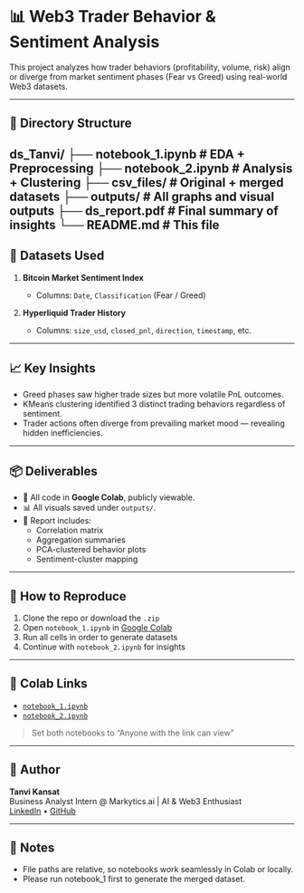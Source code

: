 # 📊 Web3 Trader Behavior & Sentiment Analysis

This project analyzes how trader behaviors (profitability, volume, risk) align or diverge from market sentiment phases (Fear vs Greed) using real-world Web3 datasets.

---

## 📁 Directory Structure

ds_Tanvi/
├── notebook_1.ipynb # EDA + Preprocessing
├── notebook_2.ipynb # Analysis + Clustering
├── csv_files/ # Original + merged datasets
├── outputs/ # All graphs and visual outputs
├── ds_report.pdf # Final summary of insights
└── README.md # This file
---

## 📌 Datasets Used

1. **Bitcoin Market Sentiment Index**  
   - Columns: `Date`, `Classification` (Fear / Greed)

2. **Hyperliquid Trader History**  
   - Columns: `size_usd`, `closed_pnl`, `direction`, `timestamp`, etc.

---

## 📈 Key Insights

- Greed phases saw higher trade sizes but more volatile PnL outcomes.
- KMeans clustering identified 3 distinct trading behaviors regardless of sentiment.
- Trader actions often diverge from prevailing market mood — revealing hidden inefficiencies.

---

## 📦 Deliverables

- 📓 All code in **Google Colab**, publicly viewable.
- 📊 All visuals saved under `outputs/`.
- 📝 Report includes:
  - Correlation matrix
  - Aggregation summaries
  - PCA-clustered behavior plots
  - Sentiment-cluster mapping

---

## 🚀 How to Reproduce

1. Clone the repo or download the `.zip`
2. Open `notebook_1.ipynb` in [Google Colab](https://colab.research.google.com/)
3. Run all cells in order to generate datasets
4. Continue with `notebook_2.ipynb` for insights

---

## 🔗 Colab Links

- [`notebook_1.ipynb`](https://colab.research.google.com/drive/1LItIgDNmJTcnfw12OP2PPGiWUnYDg5Ct#scrollTo=BV7QnILQK3SE)
- [`notebook_2.ipynb`](https://colab.research.google.com/drive/1zJDQzLb5OQbunlLSV40gnzFBjy4jVkWM#scrollTo=r0eQguP-rAqS)

> Set both notebooks to “Anyone with the link can view”

---

## 🧠 Author

**Tanvi Kansat**  
Business Analyst Intern @ Markytics.ai | AI & Web3 Enthusiast  
[LinkedIn](https://linkedin.com/in/your-profile) • [GitHub](https://github.com/TanviMaheshwari03)

---

## 🏁 Notes

- File paths are relative, so notebooks work seamlessly in Colab or locally.
- Please run notebook_1 first to generate the merged dataset.


